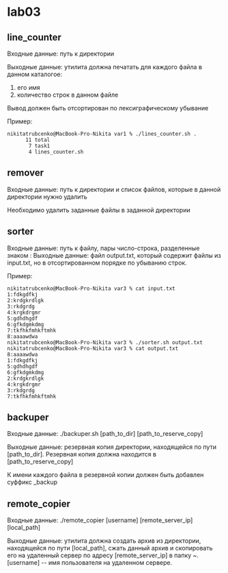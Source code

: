 # lab03

## line_counter

Входные данные: путь к директории

Выходные данные: утилита должна печатать для каждого файла в данном каталогое: 
1) его имя
2) количество строк в данном файле

Вывод должен быть отсортирован по лексиграфическому убывание

Пример:
```
nikitatrubcenko@MacBook-Pro-Nikita var1 % ./lines_counter.sh .
      11 total
       7 task1
       4 lines_counter.sh
```

## remover

Входные данные: путь к директории и список файлов, которые в данной директории нужно удалить

Необходимо удалить заданные файлы в заданной директории

## sorter

Входные данные: путь к файлу, пары число-строка, разделенные знаком :
Выходные данные: файл output.txt, который содержит файлы из input.txt, но в 
отсортированном порядке по убыванию строк. 

Пример:
```
nikitatrubcenko@MacBook-Pro-Nikita var3 % cat input.txt 
1:fdkgdfkj
2:krdgkrdlgk
3:rkdgrdg
4:krgkdrgmr
5:gdhdhgdf
6:gfkdgmkdmg
7:tkfhkfmhkftmhk
8:aaaawdwa
nikitatrubcenko@MacBook-Pro-Nikita var3 % ./sorter.sh output.txt 
nikitatrubcenko@MacBook-Pro-Nikita var3 % cat output.txt 
8:aaaawdwa
1:fdkgdfkj
5:gdhdhgdf
6:gfkdgmkdmg
2:krdgkrdlgk
4:krgkdrgmr
3:rkdgrdg
7:tkfhkfmhkftmhk
```

## backuper

Входные данные: ./backuper.sh [path_to_dir] [path_to_reserve_copy]

Выходные данные: резервная копия директории, находящейся по пути [path_to_dir]. 
Резервная копия должна находится в [path_to_reserve_copy]

К имени каждого файла в резервной копии должен быть добавлен суффикс _backup

## remote_copier

Входные данные: ./remote_copier [username] [remote_server_ip] [local_path]

Выходные данные: утилита должна создать архив из директории, находящейся по 
пути [local_path], сжать данный архив и скопировать его на удаленный сервер по 
адресу [remote_server_ip] в папку ~. [username] -- имя пользователя на 
удаленном сервере. 
